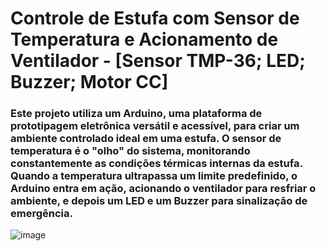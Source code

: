 # Controle de Estufa com Sensor de Temperatura e Acionamento de Ventilador - [Sensor TMP-36; LED; Buzzer; Motor CC]
### Este projeto utiliza um Arduino, uma plataforma de prototipagem eletrônica versátil e acessível, para criar um ambiente controlado ideal em uma estufa. O sensor de temperatura é o "olho" do sistema, monitorando constantemente as condições térmicas internas da estufa. Quando a temperatura ultrapassa um limite predefinido, o Arduino entra em ação, acionando o ventilador para resfriar o ambiente, e depois um LED e um Buzzer para sinalização de emergência.
![image](https://github.com/lucasgoncolm2003/Controle-de-Estufa-com-Sensor-de-Temperatura/assets/112359793/323b17ec-3992-4400-841c-270bb8decd1d)

